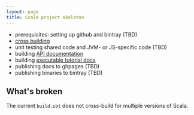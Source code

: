 ```yaml
---
layout: page
title: Scala project skeleton
---
```



-   prerequisites:  setting up github and bintray (TBD)
-   [cross building](xbuild)
-   unit testing shared code and JVM- or JS-specific code (TBD)
-   building [API documentation](apidocs)
-   building [executable tutorial docs](tut)
-   publishing docs to ghpages (TBD)
-   publishing binaries to bintray (TBD)



## What's broken

The current `build.sbt` does not cross-build for multiple versions of Scala.
